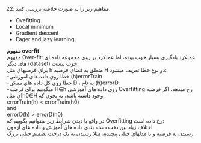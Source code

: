 22. مفاهیم زیر را به صورت خلاصه بررسی کنید.
  -	Ovefitting
  -	Local minimum
  -	Gradient descent
  -	Eager and lazy learning

**مفهوم overfit**<br>
مفهوم Over-fit: عملکرد یادگیری بسیار خوب بوده، اما عملکرد بر روی مجموعه داده ای های دیگر (dataset) خوب نیست.<br>
براي فرضیهاي مثل h متعلق به فضاي فرضیه H دو نوع خطا تعریف میشود:<br>
-خطا روي داده هاي آموزشی (h)errorTrain <br>
-خطا روي کل داده هاي ممکن D ، به نام (h)errorD <br>
-میگوییم براي فرضیه H∈h روي داده هاي آموزشی Overfitting رخ میدهد،
 اگر فرضیه اي مثلh0∈H وجود داشته باشد، به نحوي که:<br>
errorTrain(h) < errorTrain(h0)<br>
and<br>
errorD(h) > errorD(h0)<br>
در واقع با دیدن شرایط زیر میتوانیم بگوییم که Overfitting رخ داده است:<br>
اختلاف زیاد بین دقت دسته بندي داده هاي آموزش و داده هاي آزمون<br>
رسیدن به فرضیه و یا مدلهاي خیلی پیچیده، مثلا رسیدن به یک درخت
تصمیم خیلی بزرگ<br>


